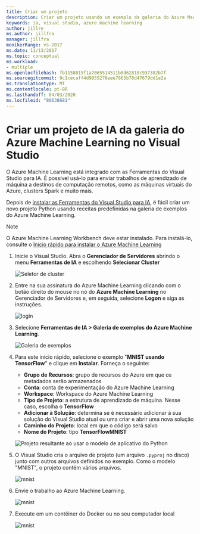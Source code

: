 ```yaml
---
title: Criar um projeto
description: Criar um projeto usando um exemplo da galeria do Azure Machine Learning
keywords: ia, visual studio, azure machine learning
author: jillre
ms.author: jillfra
manager: jillfra
monikerRange: vs-2017
ms.date: 11/13/2017
ms.topic: conceptual
ms.workload:
- multiple
ms.openlocfilehash: fb1158015f1a7065514511b8d62810c937382b7f
ms.sourcegitcommit: 9c1cecaff4d9955276eee7865b78d47679dd1e2a
ms.translationtype: MT
ms.contentlocale: pt-BR
ms.lasthandoff: 04/03/2020
ms.locfileid: "80638681"
---
```

# <a name="create-an-ai-project-from-the-azure-machine-learning-gallery-in-visual-studio"></a>Criar um projeto de IA da galeria do Azure Machine Learning no Visual Studio

O Azure Machine Learning está integrado com as Ferramentas do Visual Studio para IA. É possível usá-lo para enviar trabalhos de aprendizado de máquina a destinos de computação remotos, como as máquinas virtuais do Azure, clusters Spark e muito mais. 

Depois de [instalar as Ferramentas do Visual Studio para IA](installation.md), é fácil criar um novo projeto Python usando receitas predefinidas na galeria de exemplos do Azure Machine Learning.

> [!NOTE]
> O Azure Machine Learning Workbench deve estar instalado. Para instalá-lo, consulte o [Início rápido para instalar o Azure Machine Learning](/azure/machine-learning/preview/quickstart-installation)

1. Inicie o Visual Studio. Abra o **Gerenciador de Servidores** abrindo o menu **Ferramentas de IA** e escolhendo **Selecionar Cluster**

    ![Seletor de cluster](media/create-project-gallery/select-cluster.png)

2. Entre na sua assinatura do Azure Machine Learning clicando com o botão direito do mouse no nó do **Azure Machine Learning** no Gerenciador de Servidores e, em seguida, selecione **Logon** e siga as instruções.

    ![login](media/create-project-gallery/azureml-login.png)

3. Selecione **Ferramentas de IA > Galeria de exemplos do Azure Machine Learning**.

    ![Galeria de exemplos](media/create-project-gallery/gallery.png)

4. Para este início rápido, selecione o exemplo "**MNIST usando TensorFlow**" e clique em **Instalar**. Forneça o seguinte:

   - **Grupo de Recursos**: grupo de recursos do Azure em que os metadados serão armazenados
   - **Conta**: conta de experimentação do Azure Machine Learning
   - **Workspace**: Workspace do Azure Machine Learning
   - **Tipo de Projeto**: a estrutura de aprendizado de máquina. Nesse caso, escolha o **TensorFlow**
   - **Adicionar à Solução**: determina se é necessário adicionar à sua solução do Visual Studio atual ou uma criar e abrir uma nova solução
   - **Caminho do Projeto**: local em que o código será salvo
   - **Nome do Projeto**: tipo **TensorFlowMNIST**

   ![Projeto resultante ao usar o modelo de aplicativo do Python](media/create-project-gallery/new-AzureSampleProject.png)

5. O Visual Studio cria o arquivo de projeto (um arquivo `.pyproj` no disco) junto com outros arquivos definidos no exemplo. Como o modelo "MNIST", o projeto contém vários arquivos.

    ![mnist](media/create-project-gallery/azml-mnist.png)

6. Envie o trabalho ao Azure Machine Learning.

    ![mnist](media/create-project-gallery/submit-azml.png)

7. Execute em um contêiner do Docker ou no seu computador local

    ![mnist](media/create-project-gallery/azml-local.png)
